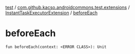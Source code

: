 [test](../../index.md) / [com.github.kacso.androidcommons.test.extensions](../index.md) / [InstantTaskExecutorExtension](index.md) / [beforeEach](.)

# beforeEach

`fun beforeEach(context: <ERROR CLASS>): Unit`